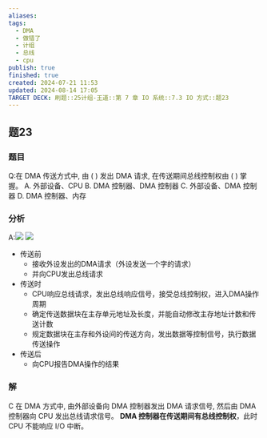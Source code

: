 ```yaml
---
aliases: 
tags:
  - DMA
  - 做错了
  - 计组
  - 总线
  - cpu
publish: true
finished: true
created: 2024-07-21 11:53
updated: 2024-08-14 17:05
TARGET DECK: 刷题::25计组-王道::第 7 章 IO 系统::7.3 IO 方式::题23
---
```


## 题23
### 题目
Q:在 DMA 传送方式中, 由 ( ) 发出 DMA 请求, 在传送期间总线控制权由 ( ) 掌握。
A. 外部设备、CPU 
B. DMA 控制器、DMA 控制器
C. 外部设备、DMA 控制器 
D. DMA 控制器、内存
### 分析
A:![](https://img.hwenyi.live/202408121640078.webp)
![](https://img.hwenyi.live/202408121640077.webp)
- 传送前
  - 接收外设发出的DMA请求（外设发送一个字的请求）
  - 并向CPU发出总线请求
- 传送时
  - CPU响应总线请求，发出总线响应信号，接受总线控制权，进入DMA操作周期
  - 确定传送数据块在主存单元地址及长度，并能自动修改主存地址计数和传送计数
  - 规定数据块在主存和外设间的传送方向，发出数据等控制信号，执行数据传送操作
- 传送后
  - 向CPU报告DMA操作的结果
### 解
C
在 DMA 方式中, 由外部设备向 DMA 控制器发出 DMA 请求信号, 然后由 DMA 控制器向 CPU 发出总线请求信号。
**DMA 控制器在传送期间有总线控制权**，此时 CPU 不能响应 I/O 中断。
<!--ID: 1723725340872-->
